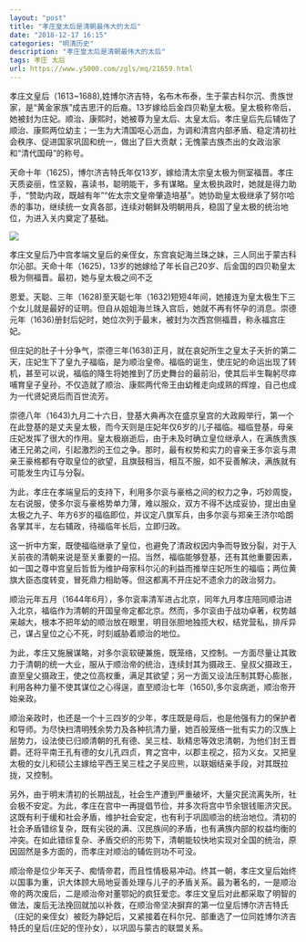 ```yaml
---
layout: "post"
title: "孝庄皇太后是清朝最伟大的太后"
date: "2018-12-17 16:15"
categories: "明清历史"
description: "孝庄皇太后是清朝最伟大的太后"
tags: 孝庄 太后
url: https://www.y5000.com/zgls/mq/21659.html
---
```






孝庄文皇后（1613~1688),姓博尔济吉特，名布木布泰，生于蒙古科尔沉、贵族世家，是“黄金家族”成吉思汗的后裔。13岁嫁给后金四贝勒皇太极。皇太极称帝后，她被封为庄妃。顺治、康熙时，她被尊为皇太后、太皇太后。孝庄皇后先后辅佐了顺治、康熙两位幼主；一生为大清国呕心沥血，为调和清宫内部矛盾、稳定清初社会秩序、促进国家巩固和统一，做出了巨大贡献；无愧蒙古族杰出的女政治家和“清代国母”的称号。

天命十年（1625)，博尔济吉特氏年仅13岁，嫁给清太宗皇太极为侧室福晋。孝庄天质姿丽，性坚毅，喜读书，聪明能干，多有谋略。皇太极执政时，她就是得力助手，“赞助内政，既越有年”“佐太宗文皇帝肇造培基”。她协助皇太极继承了努尔哈赤的事功，继续统一女真各部，连续对朝鲜及明朝用兵，稳固了皇太极的统治地位，为进入关内奠定了基础。

![](https://img.y5000.com/uploads/allimg/170517/8-1F51G34923V1.jpg)

孝庄文皇后乃中宫孝端文皇后的亲侄女，东宫哀妃海兰珠之妹，三人同出于蒙古科尔沁部。天命十年（1625)，13岁的她嫁给了年长自己20岁、后金国的四贝勒皇太极为侧福晋。最初，她与皇太极之间不乏

恩爱。天聪、三年（1628)至天聪七年（1632)短短4年间，她接连为皇太极生下三个女儿就是最好的证明。但自从姐姐海兰珠入宫后，她就不再有怀孕的消息。崇德元年（1636)册封后妃时，她位次列于最末，被封为次西宫侧福晋，称永福宫庄妃。

但庄妃的肚子十分争气，崇德三年(1638)正月，就在哀妃所生之皇太子夭折的第二天，庄妃生下了皇九子福临，是为顺治皇帝。福临的诞生，使庄妃的命运出现了转机，甚至可以说，福临的降生将她推到了历史舞台的最前沿，使其后半生鞠躬尽瘁哺育皇子皇孙，不仅造就了顺治、康熙两代帝王由幼稚走向成熟的辉煌，自己也成为一代贤妃贤后而百世流芳。

崇德八年（1643)九月二十六日，登基大典再次在盛京皇宫的大政殿举行，第一个在此登基的是丈夫皇太极，而今天则是庄妃年仅6岁的儿子福临。福临登基，母亲庄妃发挥了很大的作用。皇太极崩逝后，由于未及时确立皇位继承人，在满族贵族诸王兄弟之间，引起激烈的王位之争。那时，最有权势和实力的睿亲王多尔衮与肃亲王豪格都有夺取皇位的欲望，且旗鼓相当，相互不服，如不妥善解决，满族就有可能发生内讧与分裂。

为此，孝庄在孝端皇后的支持下，利用多尔衮与豪格之间的权力之争，巧妙周旋，左右说服，使多尔衮与豪格势单力薄，难以服众，双方不得不达成妥协，提出由皇太极之九子、年方6岁的福临即位，并议定八旗军兵，由多尔衮与郑亲王济尔哈朗各掌其半，左右辅政，待福临年长后，立即归政。

这一折中方案，既使福临继承了皇位，也避免了清政权因内争而导致分裂，对于入关前夜的清朝来说是至关重要的一招。当然，福临能够登基，还有其他重要因素，如一国之尊中宫皇后哲哲为维护母家科尔沁的利益而推举庄妃所生的福临；两位黄旗大臣态度转变，冒死鼎力相助等。但这都离不开庄妃不遗余力的政治努力。

顺治元年五月（1644年6月），多尔衮率清军进占北京，同年九月孝庄陪同顺治进入北京，福临作为清朝的开国皇帝定都北京。然而，多尔衮由于战功卓著，权势越来越大，根本不把年幼的顺治放在眼里，明目张胆地独揽大权，结党营私，排斥异己，谋占皇位之心不死，时刻威胁着顺治的地位。

为此，孝庄又施展谋略，对多尔衮软硬兼施，既笼络，又控制。一方面尽量让其致力于清朝的统一大业，服从于顺治帝的统治，连续封其为摄政王、皇叔父摄政王，直至皇父摄政王，使之位高权重，满足其欲望；另一方面又设法压制其野心膨胀，利用各种力量不使其谋位之心得逞，直至顺治七年（1650),多尔衮病逝，顺治帝开始亲政。

顺治亲政时，也还是一个十三四岁的少年，孝庄既是母后，也是他强有力的保护者和导师。为尽快扫清明残余势力及各种抗清力量，她百般笼络一批有实力的汉族上层势力，设法使已归顺清朝的孔有德、吴三桂、耿精忠等效忠清朝，为他们封王晋爵。还将平南王孔有德的女儿孔四贞，育之宫中，以郡主视之，招为义女。又把皇太极的女儿和硕公主嫁给平西王吴三桂之子吴应熊，以联姻结亲手段，对其既拉拢，又控制。

另外，由于明末清初的长期战乱，社会生产遭到严重破坏，大量灾民流离失所，社会极不安定。为此，孝庄在宫中一再提倡节俭，并多次将宫中节余银钱赈济灾民。这既有利于缓和社会矛盾，维护社会安定，也有利于巩固顺治的统治地位。清初的社会矛盾错综复杂，既有尖锐的满、汉民族间的矛盾，也有满族内部的权益均衡的冲突。在如此错综复杂、矛盾交织的形势下，清朝能较快地实现对全国的统治，原因固然是多方面的，而孝庄对顺治的辅佐则功不可没。

顺治帝是位少年天子、痴情帝君，而且性情极易冲动。终其一朝，孝庄文皇后始终以国事为重，识大体顾大局地妥善处理与儿子的矛盾关系。最为著名的，一是顺治帝的两次废后，二是顺治帝对董鄂妃的疯狂爱恋。孝庄文皇后对此都采取了明智的做法，废后无法挽回就加以补救，在顺治帝坚决摒弃的第一位皇后博尔济吉特氏（庄妃的亲侄女）被贬为静妃后，又紧接着在科尔兄、部重选了一位同姓博尔济吉特氏的皇后(庄妃的侄孙女），以巩固与蒙古的联盟关系。
